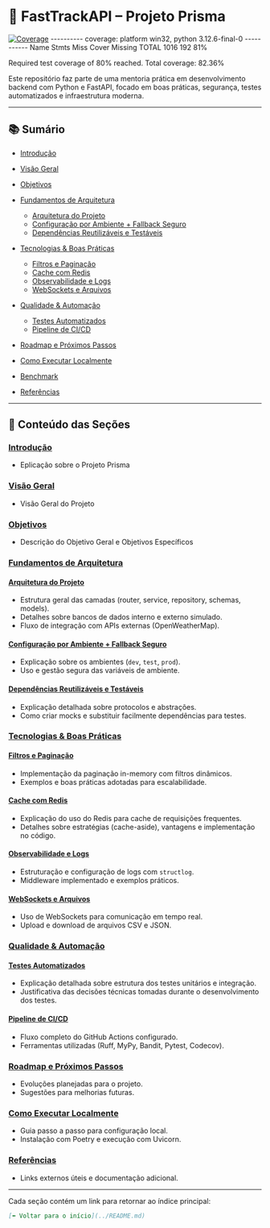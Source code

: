# 🚀 FastTrackAPI – Projeto Prisma

[![Coverage](https://codecov.io/gh/SEU_USUARIO/FastTrackAPI---Projeto-Prisma/branch/main/graph/badge.svg)](https://codecov.io/gh/SEU_USUARIO/FastTrackAPI---Projeto-Prisma)
---------- coverage: platform win32, python 3.12.6-final-0 -----------
Name                                                Stmts   Miss  Cover   Missing
TOTAL                                                1016    192    81%

Required test coverage of 80% reached. Total coverage: 82.36%

Este repositório faz parte de uma mentoria prática em desenvolvimento backend com Python e FastAPI, focado em boas práticas, segurança, testes automatizados e infraestrutura moderna.

---

## 📚 Sumário

* [Introdução](docs/1_introducao.md)
* [Visão Geral](docs/2_visao-geral.md)
* [Objetivos](docs/3_objetivos.md)
* [Fundamentos de Arquitetura](docs/4_fundamentos-arquitetura.md)

  * [Arquitetura do Projeto](docs/4-1_arquitetura.md)
  * [Configuração por Ambiente + Fallback Seguro](docs/4-2_configuracao-ambiente.md)
  * [Dependências Reutilizáveis e Testáveis](docs/4-3_dependencias-reutilizaveis.md)
* [Tecnologias & Boas Práticas](docs/5_tecnologias-boas-praticas.md)

  * [Filtros e Paginação](docs/5-1_filtros-paginacao.md)
  * [Cache com Redis](docs/5-2_cache-redis.md)
  * [Observabilidade e Logs](docs/5-3_observabilidade-logs.md)
  * [WebSockets e Arquivos](docs/5-4_websockets-arquivos.md)
* [Qualidade & Automação](docs/6_qualidade-automacao.md)

  * [Testes Automatizados](docs/6-1_testes-automatizados.md)
  * [Pipeline de CI/CD](docs/6-2_pipeline-ci.md)
* [Roadmap e Próximos Passos](docs/7_roadmap.md)
* [Como Executar Localmente](docs/8_executar-localmente.md)
* [Benchmark](docs/10_benchmark_documentacao.md)
* [Referências](docs/9_referencias.md)

---

## 📖 Conteúdo das Seções

### [Introdução](docs/1_introducao.md)

* Eplicação sobre o Projeto Prisma

### [Visão Geral](docs/2_visao-geral.md)

* Visão Geral do Projeto

### [Objetivos](docs/3_objetivos.md)

* Descrição do Objetivo Geral e Objetivos Específicos

### [Fundamentos de Arquitetura](docs/4_fundamentos-arquitetura.md)

#### [Arquitetura do Projeto](docs/4-1_arquitetura.md)

* Estrutura geral das camadas (router, service, repository, schemas, models).
* Detalhes sobre bancos de dados interno e externo simulado.
* Fluxo de integração com APIs externas (OpenWeatherMap).

#### [Configuração por Ambiente + Fallback Seguro](docs/4-2_configuracao-ambiente.md)

* Explicação sobre os ambientes (`dev`, `test`, `prod`).
* Uso e gestão segura das variáveis de ambiente.

#### [Dependências Reutilizáveis e Testáveis](docs/4-3_dependencias-reutilizaveis.md)

* Explicação detalhada sobre protocolos e abstrações.
* Como criar mocks e substituir facilmente dependências para testes.

### [Tecnologias & Boas Práticas](docs/5_tecnologias-boas-praticas.md)

#### [Filtros e Paginação](docs/5-1_filtros-paginacao.md)

* Implementação da paginação in-memory com filtros dinâmicos.
* Exemplos e boas práticas adotadas para escalabilidade.

#### [Cache com Redis](docs/5-2_cache-redis.md)

* Explicação do uso do Redis para cache de requisições frequentes.
* Detalhes sobre estratégias (cache-aside), vantagens e implementação no código.

#### [Observabilidade e Logs](docs/5-3_observabilidade-logs.md)

* Estruturação e configuração de logs com `structlog`.
* Middleware implementado e exemplos práticos.

#### [WebSockets e Arquivos](docs/5-4_websockets-arquivos.md)

* Uso de WebSockets para comunicação em tempo real.
* Upload e download de arquivos CSV e JSON.

### [Qualidade & Automação](docs/6_qualidade-automacao.md)

#### [Testes Automatizados](docs/6-1_testes-automatizados.md)

* Explicação detalhada sobre estrutura dos testes unitários e integração.
* Justificativa das decisões técnicas tomadas durante o desenvolvimento dos testes.

#### [Pipeline de CI/CD](docs/6-2_pipeline-ci.md)

* Fluxo completo do GitHub Actions configurado.
* Ferramentas utilizadas (Ruff, MyPy, Bandit, Pytest, Codecov).

### [Roadmap e Próximos Passos](docs/7_roadmap.md)

* Evoluções planejadas para o projeto.
* Sugestões para melhorias futuras.

### [Como Executar Localmente](docs/8_executar-localmente.md)

* Guia passo a passo para configuração local.
* Instalação com Poetry e execução com Uvicorn.

### [Referências](docs/9_referencias.md)

* Links externos úteis e documentação adicional.

---

Cada seção contém um link para retornar ao índice principal:

```markdown
[⬅️ Voltar para o início](../README.md)
```
